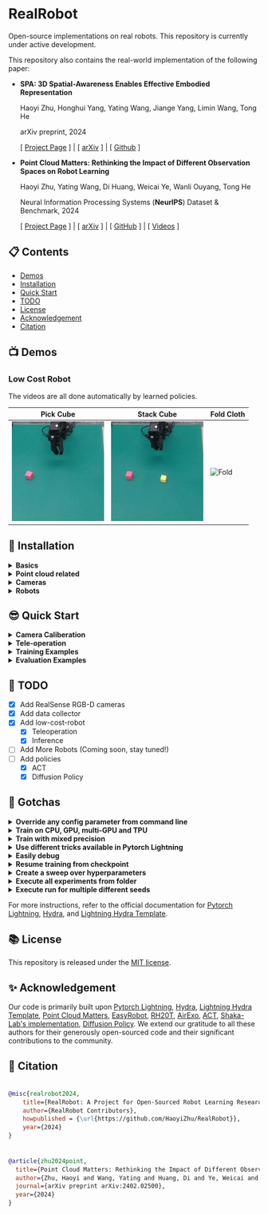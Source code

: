 # RealRobot

Open-source implementations on real robots. This repository is currently under active development.

This repository also contains the real-world implementation of the following paper:

- **SPA: 3D Spatial-Awareness Enables Effective Embodied Representation**

    Haoyi Zhu, Honghui Yang, Yating Wang, Jiange Yang, Limin Wang, Tong He

    arXiv preprint, 2024

    [ [Project Page](https://haoyizhu.github.io/spa/) ] | [ [arXiv](https://arxiv.org/abs/2410.08208) ] | [ [Github](https://github.com/HaoyiZhu/SPA) ]

- **Point Cloud Matters: Rethinking the Impact of Different Observation Spaces on Robot Learning**
    
    Haoyi Zhu, Yating Wang, Di Huang, Weicai Ye, Wanli Ouyang, Tong He

    Neural Information Processing Systems (**NeurIPS**) Dataset & Benchmark, 2024

    [ [Project Page](https://haoyizhu.github.io/pcm/) ] | [ [arXiv](https://arxiv.org/abs/2402.02500) ] | [ [GitHub](https://github.com/HaoyiZhu/PointCloudMatters) ] | [ [Videos](https://drive.google.com/drive/folders/1UiFgHv9QUPEM2is-N10IJ47DjeYiiFEm?usp=drive_link) ]



## :clipboard: Contents

- [Demos](#tv-demos)
- [Installation](#hammer-installation)
- [Quick Start](#sunglasses-quick-start)
- [TODO](#date-todo)
- [License](#books-license)
- [Acknowledgement](#sparkles-acknowledgement)
- [Citation](#pencil-citation)

## :tv: Demos

### Low Cost Robot

The videos are all done automatically by learned policies.

| Pick Cube | Stack Cube | Fold Cloth |
| --------- | ---------- | ----------- |
| <img src="./asserts/demos/low_cost_robot/pick.gif" alt="Pick" height="200"> | <img src="./asserts/demos/low_cost_robot/stack.gif" alt="Stack" height="200"> | <img src="./asserts/demos/low_cost_robot/fold.gif" alt="Fold" height="200"> |


## :hammer: Installation

<details>
<summary><b>Basics</b></summary>

```bash
conda create -n realrobot python=3.11 -y
pip install -r requirements.txt
```

</details>

<details>
<summary><b> Point cloud related</b></summary>

```bash
# please install with your PyTorch and CUDA version
# e.g. torch 2.4.0 + cuda 118:
pip install torch-geometric  torch-scatter torch-sparse torch-cluster -f https://data.pyg.org/whl/torch-2.4.0+cu118
```

> **Note**: `spconv` must matches your CUDA version, see [official Github](https://github.com/traveller59/spconv) for more information.
```bash
# e.g. for CUDA 11.8:
pip3 install spconv-cu118
```

```bash
# build FPS sampling operations (CUDA required)
cd libs/pointops
# docker & multi GPU arch
TORCH_CUDA_ARCH_LIST="ARCH LIST" python setup.py install
# e.g. 7.5: RTX 3000; 8.0: a100 More available in: https://developer.nvidia.com/cuda-gpus
TORCH_CUDA_ARCH_LIST="7.5 8.0" python setup.py install
cd ../..
```

</details>

<details>
<summary><b> Cameras </b></summary>

1. RealSense

    - Install [librealsense](https://github.com/IntelRealSense/librealsense/blob/development/doc/installation.md)

        Repeat here:
        ```bash
        sudo apt-get update && sudo apt-get upgrade && sudo apt-get dist-upgrade
        sudo apt-get install libssl-dev libusb-1.0-0-dev libudev-dev pkg-config libgtk-3-dev
        sudo apt-get install git wget cmake build-essential
        sudo apt-get install libglfw3-dev libgl1-mesa-dev libglu1-mesa-dev at

        cd /some/path
        git clone https://github.com/IntelRealSense/librealsense.git
        cd IntelRealSense
        ./scripts/setup_udev_rules.sh
        ./scripts/patch-realsense-ubuntu-lts-hwe.sh

        mkdir build && cd build

        cmake ../ -DCMAKE_BUILD_TYPE=Release
        sudo make uninstall && make clean && make && sudo make install
        ```

        After installing, you can connect cameras with USB and you can run `realsense-viewer` to get the serial numbers as well as to visualize results.

    - Install [pyrealsense2](https://github.com/IntelRealSense/librealsense/tree/master/wrappers/python)

        ```bash
        pip install pyrealsense2
        ```
    
    - Open `realsense-viewer` and get the serial numbers of your cameras. Modify the variables [here](configs/camera/realsense.yaml). We use two cameras by default, but it is very easy to adapt to other number of cameras.

</details>

<details>
<summary><b> Robots </b></summary>

1. Low-Cost-Robot

    Please follow the [original repo](https://github.com/AlexanderKoch-Koch/low_cost_robot).

</details>

## :sunglasses: Quick Start

<details>
<summary><b> Camera Caliberation </b></summary>

To caliberate your camera, you can first print out the charuco file under [asserts/calib.io_charuco_297x210_5x7_35_26_DICT_4X4.pdf](asserts/calib.io_charuco_297x210_5x7_35_26_DICT_4X4.pdf) and put it on your table. Then you can run with:

```bash
python scripts/caliberate_cameras.py
```

The caliberation file will be saved under `data/calib`.

</details>

<details>
<summary><b> Tele-operation </b></summary>

- For single arm setting, you can run with:

```bash
python scripts/record_low_cost_robot_teleop.py task_name=${task_name} user_name=${use_name} episode_id=${episode_id} teleop=low_cost_robot_single_arm teleop.leader.device_name=${device_name} teleop.follower.device_name=${device_name}
```

- Similarly, for dual arm setting, you can run with:

```bash
python scripts/record_low_cost_robot_teleop.py task_name=${task_name} user_name=${use_name} episode_id=${episode_id} teleop=low_cost_robot teleop.op_left.leader.device_name=${device_name} teleop.op_left.follower.device_name=${device_name} teleop.op_right.leader.device_name=${device_name} teleop.op_right.follower.device_name=${device_name}
```

After each episode, you can press `q` to end it.

Then the reajectories will be saved under `data/teleop/${task_name}/${use_name}/ep_${episode_id}` with format of:

```
├── teleop
│   ├── ...
│   ├── task_name
│   │   ├── use_name
│   │   │   ├── ep_id
|   |   |   │   ├── meta.json   # meta data
|   |   |   │   ├── ${timestamp1}.npy    # recorded data
|   |   |   │   ├── ${timestamp2}.npy
|   |   |   │   ├── ...
│   └── ...
```

</details>

<details>
<summary><b> Training Examples </b></summary>

ACT training with RGB images, by default we use 4 gpu with DDP
```bash
python src/train.py task_name=${task_name} trainer.devices=4 exp_low_cost_robot=base_rgb task_name=reach_cube
```

RGB-D reach
```bash
python src/train.py task_name=reach_cube exp_low_cost_robot=base_rgbd
```

Pointcloud reach:
```bash
python src/train.py task_name=reach_cube exp_low_cost_robot=base_pcd data.train.calib_file=data/calib/reach.npy
```

Pick, train for more epochs:
```bash
# we use loop to control epoch length, as too much validation may be slow
# you can also use trainer.max_epochs to control epoch number
python src/train.py exp_low_cost_robot=base_rgb data.train.loop=500 exp_name=base_rgb_loop500 task_name=pick_cube
```

</details>

<details>
<summary><b> Evaluation Examples </b></summary>

Evaluate reach cube with RGB:
```bash
python src/eval_low_cost_robot_act.py exp_low_cost_robot=base_rgb task_name=reach_cube max_timesteps=150 num_rollouts=20 ckpt_path=${ckpt_path} num_rollouts=${num_rollouts}
```

Evaluate reach cube with point cloud:
```bash
python src/eval_low_cost_robot_act.py task_name=reach_cube max_timesteps=150 num_rollouts=20 exp_low_cost_robot=base_pcd data.train.calib_file=data/calib/reach.npy ckpt_path=${ckpt_path} num_rollouts=${num_rollouts}
```

The script will evaluate the given checkpoint with `${num_rollouts}` repeats. You can early stop one episode by press `q`.

</details>


## :date: TODO
- [x] Add RealSense RGB-D cameras
- [x] Add data collector 
- [x] Add low-cost-robot
    - [x] Teleoperation
    - [x] Inference
- [ ] Add More Robots (Coming soon, stay tuned!)
- [ ] Add policies
    - [x] ACT
    - [x] Diffusion Policy

## :tada: Gotchas

<details>
<summary><b> Override any config parameter from command line </b></summary>

This codebase is based on [Hydra](https://github.com/facebookresearch/hydra), which allows for convenient configuration overriding:
```bash
python src/train.py trainer.max_epochs=20 seed=300
```
> **Note**: You can also add new parameters with `+` sign.
```bash
python src/train.py +some_new_param=some_new_value
```

</details>

<details>
<summary><b>Train on CPU, GPU, multi-GPU and TPU</b></summary>

```bash
# train on CPU
python src/train.py trainer=cpu

# train on 1 GPU
python src/train.py trainer=gpu

# train on TPU
python src/train.py +trainer.tpu_cores=8

# train with DDP (Distributed Data Parallel) (4 GPUs)
python src/train.py trainer=ddp trainer.devices=4

# train with DDP (Distributed Data Parallel) (8 GPUs, 2 nodes)
python src/train.py trainer=ddp trainer.devices=4 trainer.num_nodes=2

# simulate DDP on CPU processes
python src/train.py trainer=ddp_sim trainer.devices=2

# accelerate training on mac
python src/train.py trainer=mps
```

</details>

<details>
<summary><b>Train with mixed precision</b></summary>

```bash
# train with pytorch native automatic mixed precision (AMP)
python src/train.py trainer=gpu +trainer.precision=16
```

</details>

<details>
<summary><b>Use different tricks available in Pytorch Lightning</b></summary>

```yaml
# gradient clipping may be enabled to avoid exploding gradients
python src/train.py trainer.gradient_clip_val=0.5

# run validation loop 4 times during a training epoch
python src/train.py +trainer.val_check_interval=0.25

# accumulate gradients
python src/train.py trainer.accumulate_grad_batches=10

# terminate training after 12 hours
python src/train.py +trainer.max_time="00:12:00:00"
```

> **Note**: PyTorch Lightning provides about [40+ useful trainer flags](https://pytorch-lightning.readthedocs.io/en/latest/common/trainer.html#trainer-flags).

</details>

<details>
<summary><b>Easily debug</b></summary>

```bash
# runs 1 epoch in default debugging mode
# changes logging directory to `logs/debugs/...`
# sets level of all command line loggers to 'DEBUG'
# enforces debug-friendly configuration
python src/train.py debug=default

# run 1 train, val and test loop, using only 1 batch
python src/train.py debug=fdr

# print execution time profiling
python src/train.py debug=profiler

# try overfitting to 1 batch
python src/train.py debug=overfit

# raise exception if there are any numerical anomalies in tensors, like NaN or +/-inf
python src/train.py +trainer.detect_anomaly=true

# use only 20% of the data
python src/train.py +trainer.limit_train_batches=0.2 \
+trainer.limit_val_batches=0.2 +trainer.limit_test_batches=0.2
```

> **Note**: Visit [configs/debug/](configs/debug/) for different debugging configs.

</details>

<details>
<summary><b>Resume training from checkpoint</b></summary>

```yaml
python src/train.py ckpt_path="/path/to/ckpt/name.ckpt"
```

> **Note**: Checkpoint can be either path or URL.

> **Note**: Currently loading ckpt doesn't resume logger experiment, but it will be supported in future Lightning release.

</details>

<details>
<summary><b>Create a sweep over hyperparameters</b></summary>

```bash
# this will run 9 experiments one after the other,
# each with different combination of seed and learning rate
python src/train.py -m seed=100,200,300 model.optimizer.lr=0.0001,0.00005,0.00001
```

> **Note**: Hydra composes configs lazily at job launch time. If you change code or configs after launching a job/sweep, the final composed configs might be impacted.

</details>

<details>
<summary><b>Execute all experiments from folder</b></summary>

```bash
python src/train.py -m 'exp_maniskill2_act_policy/maniskill2_task@maniskill2_task=glob(*)'
```

> **Note**: Hydra provides special syntax for controlling behavior of multiruns. Learn more [here](https://hydra.cc/docs/next/tutorials/basic/running_your_app/multi-run). The command above executes all task experiments from [configs/exp_maniskill2_act_policy/maniskill2_task](configs/experiment/).

</details>

<details>
<summary><b>Execute run for multiple different seeds</b></summary>

```bash
python src/train.py -m seed=100,200,300 trainer.deterministic=True
```

> **Note**: `trainer.deterministic=True` makes pytorch more deterministic but impacts the performance.

</details>

For more instructions, refer to the official documentation for [Pytorch Lightning](https://github.com/Lightning-AI/pytorch-lightning), [Hydra](https://github.com/facebookresearch/hydra), and [Lightning Hydra Template](https://github.com/ashleve/lightning-hydra-template).



## :books: License

This repository is released under the [MIT license](LICENSE).

## :sparkles: Acknowledgement

Our code is primarily built upon [Pytorch Lightning](https://github.com/Lightning-AI/pytorch-lightning), [Hydra](https://github.com/facebookresearch/hydra), [Lightning Hydra Template](https://github.com/ashleve/lightning-hydra-template), [Point Cloud Matters](https://github.com/HaoyiZhu/PointCloudMatters), [EasyRobot](https://github.com/Galaxies99/easyrobot), [RH20T](https://github.com/rh20t/rh20t_api), [AirExo](https://github.com/AirExo/collector), [ACT](https://github.com/tonyzhaozh/act), [Shaka-Lab's implementation](https://github.com/Shaka-Labs/low_cost_robot), [Diffusion Policy](https://github.com/real-stanford/diffusion_policy). We extend our gratitude to all these authors for their generously open-sourced code and their significant contributions to the community.

## :pencil: Citation

```bib

@misc{realrobot2024,
    title={RealRobot: A Project for Open-Sourced Robot Learning Research},
    author={RealRobot Contributors},
    howpublished = {\url{https://github.com/HaoyiZhu/RealRobot}},
    year={2024}
}


@article{zhu2024point,
  title={Point Cloud Matters: Rethinking the Impact of Different Observation Spaces on Robot Learning},
  author={Zhu, Haoyi and Wang, Yating and Huang, Di and Ye, Weicai and Ouyang, Wanli and He, Tong},
  journal={arXiv preprint arXiv:2402.02500},
  year={2024}
}
```

